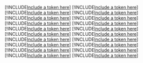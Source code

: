 [!INCLUDE[Include a token here](refs1521798206493/r1.md)]
[!INCLUDE[Include a token here](refs1521798206493/r2.md)]
[!INCLUDE[Include a token here](refs1521798206493/r3.md)]
[!INCLUDE[Include a token here](refs1521798206493/r4.md)]
[!INCLUDE[Include a token here](refs1521798206493/r5.md)]
[!INCLUDE[Include a token here](refs1521798206493/r6.md)]
[!INCLUDE[Include a token here](refs1521798206493/r7.md)]
[!INCLUDE[Include a token here](refs1521798206493/r8.md)]
[!INCLUDE[Include a token here](refs1521798206493/r9.md)]
[!INCLUDE[Include a token here](refs1521798206493/r10.md)]
[!INCLUDE[Include a token here](refs1521798206493/r11.md)]
[!INCLUDE[Include a token here](refs1521798206493/r12.md)]
[!INCLUDE[Include a token here](refs1521798206493/r13.md)]
[!INCLUDE[Include a token here](refs1521798206493/r14.md)]
[!INCLUDE[Include a token here](refs1521798206493/r15.md)]
[!INCLUDE[Include a token here](refs1521798206493/r16.md)]
[!INCLUDE[Include a token here](refs1521798206493/r17.md)]
[!INCLUDE[Include a token here](refs1521798206493/r18.md)]
[!INCLUDE[Include a token here](refs1521798206493/r19.md)]
[!INCLUDE[Include a token here](refs1521798206493/r20.md)]